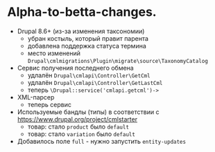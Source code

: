 # Alpha-to-betta-changes.

* Drupal 8.6+ (из-за изменения таксономии)
  - убран костыль, который правит парента 
  - добавлена поддержка статуса термина
  - место изменений `Drupal\cmlmigrations\Plugin\migrate\source\TaxonomyCatalog`
* Сервис получения последнего обмена
  - удлалён `Drupal\cmlapi\Controller\GetCml`
  - удлалён `Drupal\cmlapi\Controller\GetLastCml`
  - теперь `\Drupal::service('cmlapi.getcml')->`
* XML-парсер 
  - теперь сервис
* Используемые бандлы (типы) в соответствии с https://www.drupal.org/project/cmlstarter
  - товар: стало `product` было `default`
  - товар: стало `variation` было `default`
* Добавилось поле `full` - нужно запустить `entity-updates`
